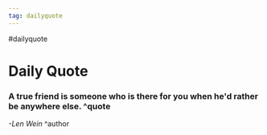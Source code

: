 ```yaml
---
tag: dailyquote
---
```


#dailyquote

# Daily Quote

### A true friend is someone who is there for you when he'd rather be anywhere else. ^quote
*-Len Wein* ^author
